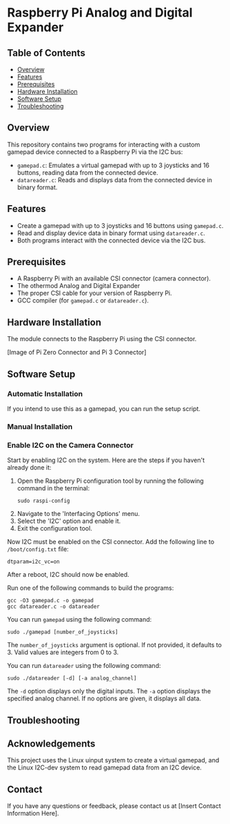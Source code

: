 # Raspberry Pi Analog and Digital Expander

## Table of Contents
- [Overview](#overview)
- [Features](#features)
- [Prerequisites](#prerequisites)
- [Hardware Installation](#hardware-installation)
- [Software Setup](#software-setup)
- [Troubleshooting](#troubleshooting)

## Overview
This repository contains two programs for interacting with a custom gamepad device connected to a Raspberry Pi via the I2C bus:
- `gamepad.c`: Emulates a virtual gamepad with up to 3 joysticks and 16 buttons, reading data from the connected device.
- `datareader.c`: Reads and displays data from the connected device in binary format.

## Features
- Create a gamepad with up to 3 joysticks and 16 buttons using `gamepad.c`.
- Read and display device data in binary format using `datareader.c`.
- Both programs interact with the connected device via the I2C bus.

## Prerequisites
- A Raspberry Pi with an available CSI connector (camera connector).
- The othermod Analog and Digital Expander
- The proper CSI cable for your version of Raspberry Pi.
- GCC compiler (for `gamepad.c` or `datareader.c`).

## Hardware Installation
The module connects to the Raspberry Pi using the CSI connector.

[Image of Pi Zero Connector and Pi 3 Connector]

## Software Setup

### Automatic Installation
If you intend to use this as a gamepad, you can run the setup script.

### Manual Installation

### Enable I2C on the Camera Connector
Start by enabling I2C on the system. Here are the steps if you haven't already done it:

1. Open the Raspberry Pi configuration tool by running the following command in the terminal:
   ```
   sudo raspi-config
   ```
2. Navigate to the 'Interfacing Options' menu.
3. Select the 'I2C' option and enable it.
4. Exit the configuration tool.

Now I2C must be enabled on the CSI connector. Add the following line to `/boot/config.txt` file:
```
dtparam=i2c_vc=on
```

After a reboot, I2C should now be enabled.

Run one of the following commands to build the programs:

```
gcc -O3 gamepad.c -o gamepad
gcc datareader.c -o datareader
```

You can run `gamepad` using the following command:

```
sudo ./gamepad [number_of_joysticks]
```

The `number_of_joysticks` argument is optional. If not provided, it defaults to 3. Valid values are integers from 0 to 3.

You can run `datareader` using the following command:

```
sudo ./datareader [-d] [-a analog_channel]
```

The `-d` option displays only the digital inputs. The `-a` option displays the specified analog channel. If no options are given, it displays all data.

## Troubleshooting

## Acknowledgements
This project uses the Linux uinput system to create a virtual gamepad, and the Linux I2C-dev system to read gamepad data from an I2C device.

## Contact
If you have any questions or feedback, please contact us at [Insert Contact Information Here].
```
